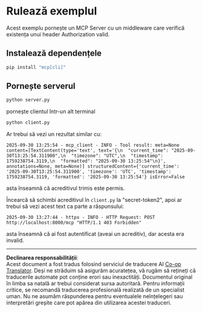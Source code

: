 <!--
CO_OP_TRANSLATOR_METADATA:
{
  "original_hash": "3f68294760a11dd3fdd175bd7f904a92",
  "translation_date": "2025-10-07T01:32:22+00:00",
  "source_file": "03-GettingStarted/11-simple-auth/code/basic/python/README.md",
  "language_code": "ro"
}
-->
# Rulează exemplul

Acest exemplu pornește un MCP Server cu un middleware care verifică existența unui header Authorization valid.

## Instalează dependențele

```bash
pip install "mcp[cli]" 
```

## Pornește serverul

```bash
python server.py
```

pornește clientul într-un alt terminal

```bash
python client.py
```

Ar trebui să vezi un rezultat similar cu:

```text
2025-09-30 13:25:54 - mcp_client - INFO - Tool result: meta=None content=[TextContent(type='text', text='{\n  "current_time": "2025-09-30T13:25:54.311900",\n  "timezone": "UTC",\n  "timestamp": 1759238754.3119,\n  "formatted": "2025-09-30 13:25:54"\n}', annotations=None, meta=None)] structuredContent={'current_time': '2025-09-30T13:25:54.311900', 'timezone': 'UTC', 'timestamp': 1759238754.3119, 'formatted': '2025-09-30 13:25:54'} isError=False
```

asta înseamnă că acreditivul trimis este permis.

Încearcă să schimbi acreditivul în `client.py` la "secret-token2", apoi ar trebui să vezi acest text ca parte a răspunsului:

```text
2025-09-30 13:27:44 - httpx - INFO - HTTP Request: POST http://localhost:8000/mcp "HTTP/1.1 403 Forbidden"
```

asta înseamnă că ai fost autentificat (aveai un acreditiv), dar acesta era invalid.

---

**Declinarea responsabilității**:  
Acest document a fost tradus folosind serviciul de traducere AI [Co-op Translator](https://github.com/Azure/co-op-translator). Deși ne străduim să asigurăm acuratețea, vă rugăm să rețineți că traducerile automate pot conține erori sau inexactități. Documentul original în limba sa natală ar trebui considerat sursa autoritară. Pentru informații critice, se recomandă traducerea profesională realizată de un specialist uman. Nu ne asumăm răspunderea pentru eventualele neînțelegeri sau interpretări greșite care pot apărea din utilizarea acestei traduceri.